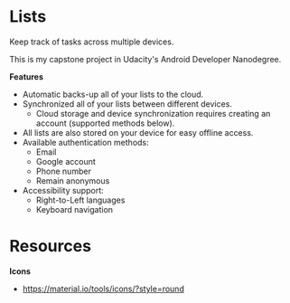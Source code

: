 # Lists

Keep track of tasks across multiple devices.

This is my capstone project in Udacity's Android Developer Nanodegree.

**Features**

- Automatic backs-up all of your lists to the cloud.
- Synchronized all of your lists between different devices.
  - Cloud storage and device synchronization requires creating an account (supported methods below).
- All lists are also stored on your device for easy offline access.
- Available authentication methods:
  - Email
  - Google account
  - Phone number
  - Remain anonymous
- Accessibility support:
  - Right-to-Left languages
  - Keyboard navigation

# Resources

**Icons**

- https://material.io/tools/icons/?style=round
